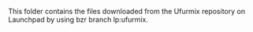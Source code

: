 This folder contains the files downloaded from the Ufurmix repository on Launchpad by using bzr branch lp:ufurmix. 
